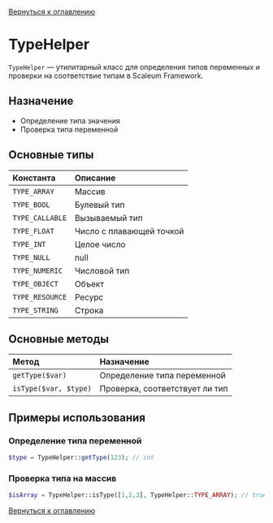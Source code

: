 [Вернуться к оглавлению](../index.md)
# TypeHelper

`TypeHelper` — утилитарный класс для определения типов переменных и проверки на соответствие типам в Scaleum Framework.

## Назначение

- Определение типа значения
- Проверка типа переменной

## Основные типы

| Константа | Описание |
|:------|:-----------|
| `TYPE_ARRAY` | Массив |
| `TYPE_BOOL` | Булевый тип |
| `TYPE_CALLABLE` | Вызываемый тип |
| `TYPE_FLOAT` | Число с плавающей точкой |
| `TYPE_INT` | Целое число |
| `TYPE_NULL` | null |
| `TYPE_NUMERIC` | Числовой тип |
| `TYPE_OBJECT` | Объект |
| `TYPE_RESOURCE` | Ресурс |
| `TYPE_STRING` | Строка |

## Основные методы

| Метод | Назначение |
|:------|:-----------|
| `getType($var)` | Определение типа переменной |
| `isType($var, $type)` | Проверка, соответствует ли тип |

## Примеры использования

### Определение типа переменной

```php
$type = TypeHelper::getType(123); // int
```

### Проверка типа на массив

```php
$isArray = TypeHelper::isType([1,2,3], TypeHelper::TYPE_ARRAY); // true
```

[Вернуться к оглавлению](../index.md)